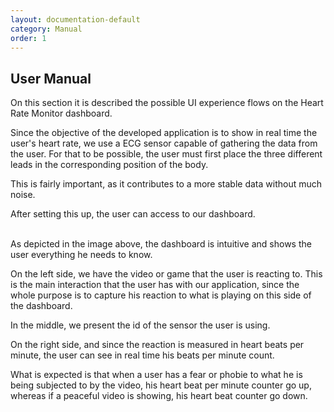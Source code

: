 ```yaml
---
layout: documentation-default
category: Manual
order: 1
---
```


## User Manual

On this section it is described the possible UI experience flows on the Heart Rate Monitor dashboard.

Since the objective of the developed application is to show in real time the user's heart rate, we use a ECG sensor capable of gathering the data from the user.
For that to be possible, the user must first place the three different leads in the corresponding position of the body.

This is fairly important, as it contributes to a more stable data without much noise.

After setting this up, the user can access to our dashboard.
<br>
<br>
<span class="image"><img src="{{ site.baseurl }}/images/user_manual/dashboards.png" alt=""></span>

As depicted in the image above, the dashboard is intuitive and shows the user everything he needs to know.

On the left side, we have the video or game that the user is reacting to. This is the main interaction that the user has with our application, since the whole purpose is to capture his reaction to what is playing on this side of the dashboard.

In the middle, we present the id of the sensor the user is using.

On the right side, and since the reaction is measured in heart beats per minute, the user can see in real time his beats per minute count.

What is expected is that when a user has a fear or phobie to what he is being subjected to by the video, his heart beat per minute counter go up, whereas if a peaceful video is showing, his heart beat counter go down.